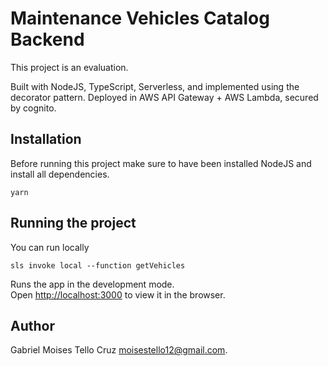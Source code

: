 # Maintenance Vehicles Catalog Backend

This project is an evaluation.

Built with NodeJS, TypeScript, Serverless, and implemented using the decorator pattern.
Deployed in AWS API Gateway + AWS Lambda, secured by cognito.

## Installation

Before running this project make sure to have been installed NodeJS and install all dependencies.

```
yarn
```

## Running the project 

You can run locally

```
sls invoke local --function getVehicles
```

Runs the app in the development mode.\
Open [http://localhost:3000](http://localhost:3000) to view it in the browser.

## Author

Gabriel Moises Tello Cruz moisestello12@gmail.com.
